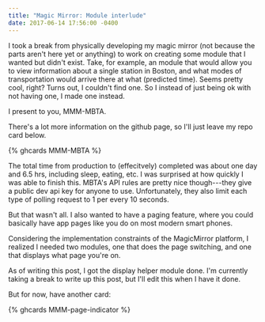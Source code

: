 ```yaml
---
title: "Magic Mirror: Module interlude"
date: 2017-06-14 17:56:00 -0400
---
```


I took a break from physically developing my magic mirror (not because the parts aren't here yet or anything) to work on creating some module that I wanted but didn't exist. Take, for example, an module that would allow you to view information about a single station in Boston, and what modes of transportation would arrive there at what (predicted time). Seems pretty cool, right? Turns out, I couldn't find one. So I instead of just being ok with not having one, I made one instead.

I present to you, MMM-MBTA.

There's a lot more information on the github page, so I'll just leave my repo card below.

{% ghcards MMM-MBTA %}

The total time from production to (effecitvely) completed was about one day and 6.5 hrs, including sleep, eating, etc. I was surprised at how quickly I was able to finish this. MBTA's API rules are pretty nice though---they give a public dev api key for anyone to use. Unfortunately, they also limit each type of polling request to 1 per every 10 seconds.

But that wasn't all. I also wanted to have a paging feature, where you could basically have app pages like you do on most modern smart phones.

Considering the implementation constraints of the MagicMirror platform, I realized I needed two modules, one that does the page switching, and one that displays what page you're on.

As of writing this post, I got the display helper module done. I'm currently taking a break to write up this post, but I'll edit this when I have it done.

But for now, have another card:

{% ghcards MMM-page-indicator %}
